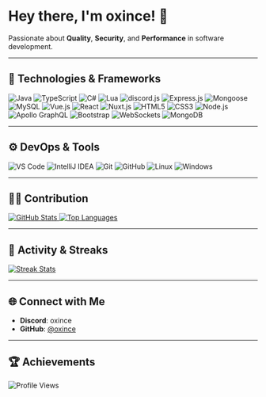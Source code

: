 <div align="left">

# Hey there, I'm oxince! 👋

Passionate about **Quality**, **Security**, and **Performance** in software development.

---

## 🔧 Technologies & Frameworks

<div>
  <img src="https://img.shields.io/badge/Java-007396?style=flat-square&logo=java&logoColor=white" alt="Java">
  <img src="https://img.shields.io/badge/TypeScript-3178C6?style=flat-square&logo=typescript&logoColor=white" alt="TypeScript">
  <img src="https://img.shields.io/badge/C%23-239120?style=flat-square&logo=c-sharp&logoColor=white" alt="C#">
  <img src="https://img.shields.io/badge/Lua-2C2D72?style=flat-square&logo=lua&logoColor=white" alt="Lua">
  <img src="https://img.shields.io/badge/discord.js-7289DA?style=flat-square&logo=discord&logoColor=white" alt="discord.js">
  <img src="https://img.shields.io/badge/Express.js-000000?style=flat-square&logo=express&logoColor=white" alt="Express.js">
  <img src="https://img.shields.io/badge/Mongoose-880000?style=flat-square&logo=mongoose&logoColor=white" alt="Mongoose">
  <img src="https://img.shields.io/badge/MySQL-4479A1?style=flat-square&logo=mysql&logoColor=white" alt="MySQL">
  <img src="https://img.shields.io/badge/Vue.js-4FC08D?style=flat-square&logo=vue.js&logoColor=white" alt="Vue.js">
  <img src="https://img.shields.io/badge/React-61DAFB?style=flat-square&logo=react&logoColor=white" alt="React">
  <img src="https://img.shields.io/badge/Nuxt.js-00DC82?style=flat-square&logo=nuxt.js&logoColor=white" alt="Nuxt.js">
  <img src="https://img.shields.io/badge/HTML5-E34F26?style=flat-square&logo=html5&logoColor=white" alt="HTML5">
  <img src="https://img.shields.io/badge/CSS3-1572B6?style=flat-square&logo=css3&logoColor=white" alt="CSS3">
  <img src="https://img.shields.io/badge/Node.js-339933?style=flat-square&logo=node.js&logoColor=white" alt="Node.js">
  <img src="https://img.shields.io/badge/Apollo%20GraphQL-311C87?style=flat-square&logo=apollo-graphql&logoColor=white" alt="Apollo GraphQL">
  <img src="https://img.shields.io/badge/Bootstrap-7952B3?style=flat-square&logo=bootstrap&logoColor=white" alt="Bootstrap">
  <img src="https://img.shields.io/badge/WebSockets-1C75BC?style=flat-square&logo=websocket&logoColor=white" alt="WebSockets">
  <img src="https://img.shields.io/badge/MongoDB-47A248?style=flat-square&logo=mongodb&logoColor=white" alt="MongoDB">
</div>

---

## ⚙️ DevOps & Tools

<div>
  <img src="https://img.shields.io/badge/VS%20Code-007ACC?style=flat-square&logo=visual-studio-code&logoColor=white" alt="VS Code">
  <img src="https://img.shields.io/badge/IntelliJ%20IDEA-000000?style=flat-square&logo=intellij-idea&logoColor=white" alt="IntelliJ IDEA">
  <img src="https://img.shields.io/badge/Git-F05032?style=flat-square&logo=git&logoColor=white" alt="Git">
  <img src="https://img.shields.io/badge/GitHub-181717?style=flat-square&logo=github&logoColor=white" alt="GitHub">
  <img src="https://img.shields.io/badge/Linux-FCC624?style=flat-square&logo=linux&logoColor=black" alt="Linux">
  <img src="https://img.shields.io/badge/Windows-0078D6?style=flat-square&logo=windows&logoColor=white" alt="Windows">
</div>

---

## 🧑‍💻 Contribution

<a href="https://github.com/oxince/oxince">
  <img src="https://github-readme-stats.vercel.app/api?username=oxince&show_icons=true&count_private=true&hide_title=true&hide=prs&theme=radical&hide_border=true" alt="GitHub Stats">
</a>
<a href="https://github.com/oxince/oxince">
  <img src="https://github-readme-stats.vercel.app/api/top-langs/?username=oxince&layout=compact&theme=radical&hide_border=true" alt="Top Languages">
</a>

---

## 🚀 Activity & Streaks

<a href="https://github.com/oxince">
  <img src="https://github-readme-streak-stats.herokuapp.com/?user=oxince&theme=radical&hide_border=true" alt="Streak Stats">
</a>

---

## 🌐 Connect with Me

- **Discord**: oxince
- **GitHub**: [@oxince](https://github.com/oxince)

---

## 🏆 Achievements

![Profile Views](https://komarev.com/ghpvc/?username=oxince&style=flat-square&color=blue&label=Profile%20Views)  

</div>
